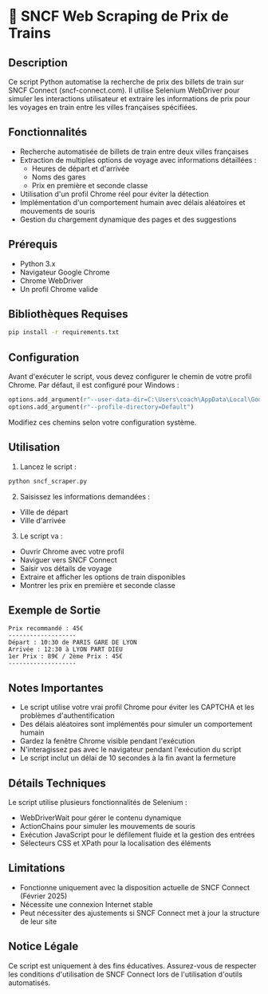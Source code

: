 # 🚅 SNCF Web Scraping de Prix de Trains 

## Description

Ce script Python automatise la recherche de prix des billets de train sur SNCF Connect (sncf-connect.com). Il utilise Selenium WebDriver pour simuler les interactions utilisateur et extraire les informations de prix pour les voyages en train entre les villes françaises spécifiées.

## Fonctionnalités

- Recherche automatisée de billets de train entre deux villes françaises
- Extraction de multiples options de voyage avec informations détaillées :
  - Heures de départ et d'arrivée
  - Noms des gares
  - Prix en première et seconde classe
- Utilisation d'un profil Chrome réel pour éviter la détection
- Implémentation d'un comportement humain avec délais aléatoires et mouvements de souris
- Gestion du chargement dynamique des pages et des suggestions

## Prérequis

- Python 3.x
- Navigateur Google Chrome
- Chrome WebDriver
- Un profil Chrome valide

## Bibliothèques Requises

```bash
pip install -r requirements.txt
```

## Configuration

Avant d'exécuter le script, vous devez configurer le chemin de votre profil Chrome. Par défaut, il est configuré pour Windows :

```python
options.add_argument(r"--user-data-dir=C:\Users\coach\AppData\Local\Google\Chrome\User Data")
options.add_argument(r"--profile-directory=Default")
```

Modifiez ces chemins selon votre configuration système.

## Utilisation

1. Lancez le script :
```bash
python sncf_scraper.py
```

2. Saisissez les informations demandées :
- Ville de départ
- Ville d'arrivée

3. Le script va :
- Ouvrir Chrome avec votre profil
- Naviguer vers SNCF Connect
- Saisir vos détails de voyage
- Extraire et afficher les options de train disponibles
- Montrer les prix en première et seconde classe

## Exemple de Sortie

```
Prix recommandé : 45€
-------------------
Départ : 10:30 de PARIS GARE DE LYON
Arrivée : 12:30 à LYON PART DIEU
1er Prix : 89€ / 2ème Prix : 45€
-------------------
```

## Notes Importantes

- Le script utilise votre vrai profil Chrome pour éviter les CAPTCHA et les problèmes d'authentification
- Des délais aléatoires sont implémentés pour simuler un comportement humain
- Gardez la fenêtre Chrome visible pendant l'exécution
- N'interagissez pas avec le navigateur pendant l'exécution du script
- Le script inclut un délai de 10 secondes à la fin avant la fermeture

## Détails Techniques

Le script utilise plusieurs fonctionnalités de Selenium :
- WebDriverWait pour gérer le contenu dynamique
- ActionChains pour simuler les mouvements de souris
- Exécution JavaScript pour le défilement fluide et la gestion des entrées
- Sélecteurs CSS et XPath pour la localisation des éléments

## Limitations

- Fonctionne uniquement avec la disposition actuelle de SNCF Connect (Février 2025)
- Nécessite une connexion Internet stable
- Peut nécessiter des ajustements si SNCF Connect met à jour la structure de leur site

## Notice Légale

Ce script est uniquement à des fins éducatives. Assurez-vous de respecter les conditions d'utilisation de SNCF Connect lors de l'utilisation d'outils automatisés.

